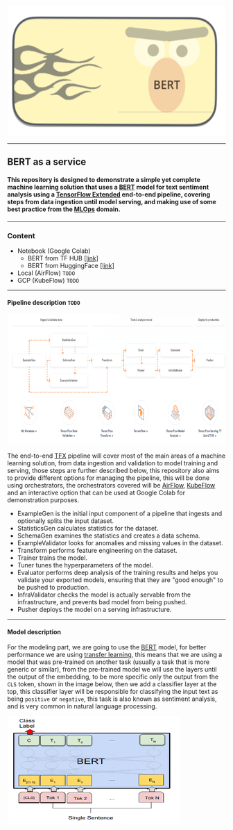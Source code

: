 <img src="https://github.com/dimitreOliveira/bert-as-a-service_TFX/blob/main/Assets/bert_icon.png?raw=true" width="800" height="300">

---

## BERT as a service

#### This repository is designed to demonstrate a simple yet complete machine learning solution that uses a [BERT](https://github.com/google-research/bert) model for text sentiment analysis using a [TensorFlow Extended](https://www.tensorflow.org/tfx) end-to-end pipeline, covering steps from data ingestion until model serving, and making use of some best practice from the [MLOps](https://en.wikipedia.org/wiki/MLOps) domain.

---

### Content
- Notebook (Google Colab)
  - BERT from TF HUB [[link]](https://github.com/dimitreOliveira/bert-as-a-service_TFX/blob/main/Pipeline/Notebook%20(Google%20Colab)/BERT_as_a_service_TFX_Colab_(TF_HUB).ipynb)
  - BERT from HuggingFace [[link]](https://github.com/dimitreOliveira/bert-as-a-service_TFX/blob/main/Pipeline/Notebook%20(Google%20Colab)/BERT_as_a_service_TFX_Colab_(HuggingFace).ipynb)
- Local (AirFlow) `TODO`
- GCP (KubeFlow) `TODO`

---

#### Pipeline description `TODO`

<img src="https://github.com/dimitreOliveira/bert-as-a-service_TFX/blob/main/Assets/tfx_diagram.png?raw=true" width="1000" height="300">

The end-to-end [TFX](https://www.tensorflow.org/tfx) pipeline will cover most of the main areas of a machine learning solution, from data ingestion and validation to model training and serving, those steps are further described below, this repository also aims to provide different options for managing the pipeline, this will be done using orchestrators, the orchestrators covered will be [AirFlow](https://airflow.apache.org/), [KubeFlow](https://www.kubeflow.org/) and an interactive option that can be used at Google Colab for demonstration purposes.

- ExampleGen is the initial input component of a pipeline that ingests and optionally splits the input dataset.
- StatisticsGen calculates statistics for the dataset.
- SchemaGen examines the statistics and creates a data schema.
- ExampleValidator looks for anomalies and missing values in the dataset.
- Transform performs feature engineering on the dataset.
- Trainer trains the model.
- Tuner tunes the hyperparameters of the model.
- Evaluator performs deep analysis of the training results and helps you validate your exported models, ensuring that they are "good enough" to be pushed to production.
- InfraValidator checks the model is actually servable from the infrastructure, and prevents bad model from being pushed.
- Pusher deploys the model on a serving infrastructure.

---

#### Model description

For the modeling part, we are going to use the [BERT](https://github.com/google-research/bert) model, for better performance we are using [transfer learning](https://en.wikipedia.org/wiki/Transfer_learning), this means that we are using a model that was pre-trained on another task (usually a task that is more generic or similar), from the pre-trained model we will use the layers until the output of the embedding, to be more specific only the output from the `CLS` token, shown in the image below, then we add a classifier layer at the top, this classifier layer will be responsible for classifying the input text as being `positive` or `negative`, this task is also known as sentiment analysis, and is very common in natural language processing.

<img src="https://github.com/dimitreOliveira/bert-as-a-service_TFX/blob/main/Assets/bert_sent_diagram.png?raw=true" width="400" height="250">
